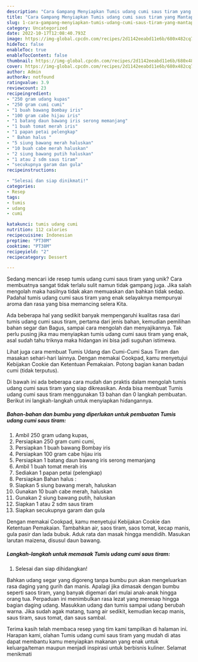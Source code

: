 ```yaml
---
description: "Cara Gampang Menyiapkan Tumis udang cumi saus tiram yang Mantap"
title: "Cara Gampang Menyiapkan Tumis udang cumi saus tiram yang Mantap"
slug: 1-cara-gampang-menyiapkan-tumis-udang-cumi-saus-tiram-yang-mantap
category: Uncategorized
date: 2022-10-17T12:08:40.793Z
image: https://img-global.cpcdn.com/recipes/2d1142eeabd11e6b/680x482cq70/tumis-udang-cumi-saus-tiram-foto-resep-utama.jpg
hideToc: false
enableToc: true
enableTocContent: false
thumbnail: https://img-global.cpcdn.com/recipes/2d1142eeabd11e6b/680x482cq70/tumis-udang-cumi-saus-tiram-foto-resep-utama.jpg
cover: https://img-global.cpcdn.com/recipes/2d1142eeabd11e6b/680x482cq70/tumis-udang-cumi-saus-tiram-foto-resep-utama.jpg
author: Admin
authorAv: notfound
ratingvalue: 3.9
reviewcount: 23
recipeingredient:
- "250 gram udang kupas"
- "250 gram cumi cumi"
- "1 buah bawang Bombay iris"
- "100 gram cabe hijau iris"
- "1 batang daun bawang iris serong memanjang"
- "1 buah tomat merah iris"
- "1 papan petai pelengkap"
- " Bahan halus "
- "5 siung bawang merah haluskan"
- "10 buah cabe merah haluskan"
- "2 siung bawang putih haluskan"
- "1 atau 2 sdm saus tiram"
- "secukupnya garam dan gula"
recipeinstructions:

- "Selesai dan siap dinikmati!"
categories:
- Resep
tags:
- tumis
- udang
- cumi

katakunci: tumis udang cumi 
nutrition: 112 calories
recipecuisine: Indonesian
preptime: "PT30M"
cooktime: "PT38M"
recipeyield: "2"
recipecategory: Dessert

---
```





Sedang mencari ide resep tumis udang cumi saus tiram yang unik? Cara membuatnya sangat tidak terlalu sulit namun tidak gampang juga. Jika salah mengolah maka hasilnya tidak akan memuaskan dan bahkan tidak sedap. Padahal tumis udang cumi saus tiram yang enak selayaknya mempunyai aroma dan rasa yang bisa memancing selera Kita.





Ada beberapa hal yang sedikit banyak mempengaruhi kualitas rasa dari tumis udang cumi saus tiram, pertama dari jenis bahan, kemudian pemilihan bahan segar dan Bagus, sampai cara mengolah dan menyajikannya. Tak perlu pusing jika mau menyiapkan tumis udang cumi saus tiram yang enak,      asal sudah tahu triknya maka hidangan ini bisa jadi suguhan istimewa.














Lihat juga cara membuat Tumis Udang dan Cumi-Cumi Saus Tiram dan masakan sehari-hari lainnya. Dengan memakai Cookpad, kamu menyetujui Kebijakan Cookie dan Ketentuan Pemakaian. Potong bagian kanan badan cumi (tidak terputus).






Di bawah ini ada beberapa cara mudah dan praktis dalam mengolah tumis udang cumi saus tiram yang siap dikreasikan. Anda bisa membuat Tumis udang cumi saus tiram menggunakan 13 bahan dan 0 langkah pembuatan. Berikut ini langkah-langkah untuk menyiapkan hidangannya.

<!--inarticleads1-->

##### Bahan-bahan dan bumbu yang diperlukan untuk pembuatan Tumis udang cumi saus tiram:

1. Ambil 250 gram udang kupas,
1. Persiapkan 250 gram cumi cumi,
1. Persiapkan 1 buah bawang Bombay iris
1. Persiapkan 100 gram cabe hijau iris
1. Persiapkan 1 batang daun bawang iris serong memanjang
1. Ambil 1 buah tomat merah iris
1. Sediakan 1 papan petai (pelengkap)
1. Persiapkan  Bahan halus :
1. Siapkan 5 siung bawang merah, haluskan
1. Gunakan 10 buah cabe merah, haluskan
1. Gunakan 2 siung bawang putih, haluskan
1. Siapkan 1 atau 2 sdm saus tiram
1. Siapkan secukupnya garam dan gula


Dengan memakai Cookpad, kamu menyetujui Kebijakan Cookie dan Ketentuan Pemakaian. Tambahkan air, saos tiram, saos tomat, kecap manis, gula pasir dan lada bubuk. Aduk rata dan masak hingga mendidih. Masukan larutan maizena, disusul daun bawang. 

<!--inarticleads2-->

##### Langkah-langkah untuk memasak Tumis udang cumi saus tiram:


1. Selesai dan siap dihidangkan!

Bahkan udang segar yang digoreng tanpa bumbu pun akan mengeluarkan rasa daging yang gurih dan manis. Apalagi jika dimasak dengan bumbu seperti saos tiram, yang banyak digemari dari mulai anak-anak hingga orang tua. Perpaduan ini menimbulkan rasa lezat yang meresap hingga bagian daging udang. Masukkan udang dan tumis sampai udang berubah warna. Jika sudah agak matang, tuang air sedikit, kemudian kecap manis, saus tiram, saus tomat, dan saus sambal. 

Terima kasih telah membaca resep yang tim kami tampilkan di halaman ini. Harapan kami, olahan Tumis udang cumi saus tiram yang mudah di atas dapat membantu kamu menyiapkan makanan yang enak untuk keluarga/teman maupun menjadi inspirasi untuk berbisnis kuliner. Selamat menikmati
